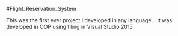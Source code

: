 #Flight_Reservation_System

This was the first ever project I developed in any language... It was developed in OOP using filing in Visual Studio 2015